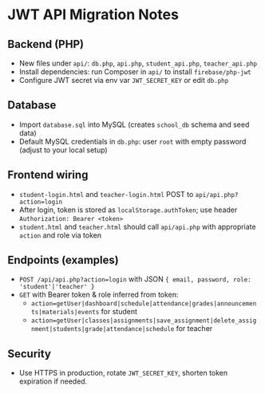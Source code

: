 # JWT API Migration Notes

## Backend (PHP)

- New files under `api/`: `db.php`, `api.php`, `student_api.php`, `teacher_api.php`
- Install dependencies: run Composer in `api/` to install `firebase/php-jwt`
- Configure JWT secret via env var `JWT_SECRET_KEY` or edit `db.php`

## Database

- Import `database.sql` into MySQL (creates `school_db` schema and seed data)
- Default MySQL credentials in `db.php`: user `root` with empty password (adjust to your local setup)

## Frontend wiring

- `student-login.html` and `teacher-login.html` POST to `api/api.php?action=login`
- After login, token is stored as `localStorage.authToken`; use header `Authorization: Bearer <token>`
- `student.html` and `teacher.html` should call `api/api.php` with appropriate `action` and role via token

## Endpoints (examples)

- `POST /api/api.php?action=login` with JSON `{ email, password, role: 'student'|'teacher' }`
- `GET` with Bearer token & role inferred from token:
  - `action=getUser|dashboard|schedule|attendance|grades|announcements|materials|events` for student
  - `action=getUser|classes|assignments|save_assignment|delete_assignment|students|grade|attendance|schedule` for teacher

## Security

- Use HTTPS in production, rotate `JWT_SECRET_KEY`, shorten token expiration if needed.

